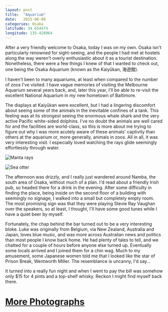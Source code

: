 ```yaml
---
layout: post
title:  "Aquarium"
date:   2015-06-08
categories: Osaka
latitude: 34.654474
longitude: 135.428964
---
```


After a very friendly welcome to Osaka, today I was on my own. Osaka isn't particularly renowned for sight-seeing, and the people I had met at hostels along the way weren't overly enthusiastic about it as a tourist destination. Nonetheless, there were a few things I knew of that I wanted to check out, one being the Osaka Aquarium (known as the Kaiyūkan, 海遊館).

I haven't been to many aquariums, at least when compared to the number of zoos I've visited. I have vague memories of visiting the Melbourne Aquarium several years back, and, later this year, I'll be able to re-visit the excellent National Aquarium in my new hometown of Baltimore.

The displays at Kaiyūkan were excellent, but I had a lingering discomfort about seeing some of the animals in the inevitable confines of a tank. This feeling was at its strongest seeing the enormous whale shark and the very active Pacific white-sided dolphins. I've no doubt the animals are well cared for and the facilities are world-class, so this is more about me trying to figure out why I was more acutely aware of these animals' captivity than others at the aquarium or, more generally, animals in zoos. All in all, it was very interesting visit. I especially loved watching the rays glide seemingly effortlessly through water.

![Manta rays](https://lh3.googleusercontent.com/OPm6QnKbhxJla_edQpeYBziTPMWs0YbbrrmffKxrYKY=w2402-h1600-no)

![Sea otter](https://lh3.googleusercontent.com/4x7aPdSmJgXvMMoejB5af-jQUsqBfV-Up2hZgw-USx8=w2402-h1600-no)

The afternoon was drizzly, and I really just wandered around Namba, the south area of Osaka, without much of a plan. I'd read about a friendly Irish pub, so headed there for a drink in the evening. After some difficulty in finding the place, being inside on the second floor of a building with seemingly no signage, I walked into a small but completely empty room. The most promising sign was that they were playing Stevie Ray Vaughan over the speakers, so at least, I thought, I'll have some good tunes while I have a quiet beer by myself.

Fortunately, the chap behind the bar turned out to be a very interesting bloke. Luke was originally from Belgium, via New Zealand, Australia and Japan, loves blue music, and was more across Australian news and politics than most people I know back home. He had plenty of tales to tell, and we chatted for a couple of hours before anyone else turned up. Eventually some locals arrived and I joined them for a chin wag. Much to my amusement, some Japanese women told me that I looked like the star of Prison Break, Wentworth Miller. The resemblance is uncanny, I'd say...

It turned into a really fun night and when I went to pay the bill was somehow only $15 for 4 pints and a top-shelf whisky. Reckon I might find myself back there.

# [More Photographs](https://goo.gl/photos/i7hN9hFvixRoh5vz7)

